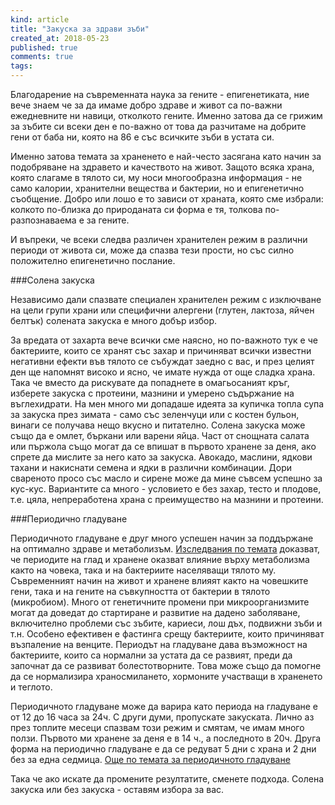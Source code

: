 ```yaml
---
kind: article
title: "Закуска за здрави зъби"
created_at: 2018-05-23
published: true
comments: true
tags:
--- 
```

Благодарение на съвременната наука за гените - епигенетиката, ние вече знаем че за да имаме добро здраве и живот са по-важни ежедневните ни навици, отколкото гените. Именно затова да се грижим за зъбите си всеки ден е по-важно от това да разчитаме на добрите гени от баба ни, която на 86 е със всичките зъби в устата си.

Именно затова темата за храненето е най-често засягана като начин за подобряване на здравето и качеството на живот. Защото всяка храна, която слагаме в тялото си, му носи многообразна информация - не само калории, хранителни вещества и бактерии, но и епигенетично съобщение. Добро или лошо е то зависи от храната, която сме избрали: колкото по-близка до природаната си форма е тя, толкова по-разпознаваема е за гените.


И въпреки, че всеки следва различен хранителен режим в различни периоди от живота си, може да спазва тези прости, но със силно положително епигенетично послание. 


###Солена закуска

Независимо дали спазвате специален хранителен режим с изключване на цели групи храни или специфични алергени (глутен, лактоза, яйчен белтък) солената закуска е много добър избор.

За вредата от захарта вече всички сме наясно, но по-важното тук е че бактериите, които се хранят със захар и причиняват всички известни негативни ефекти във тялото се събуждат заедно с вас, и през целият ден ще напомнят високо и ясно, че имате нужда от още сладка храна. Така че вместо да рискувате да попаднете в омагьосаният кръг, изберете закуска с протеини, мазнини и умерено съдържание на въглехидрати. На мен много ми допадаше идеята за купичка топла супа за закуска през зимата - само със зеленчуци или с костен бульон, винаги се получава нещо вкусно и питателно. Солена закуска може също да е омлет, бъркани или варени яйца. Част от снощната салата или пържола също могат да се впишат в първото хранене за деня, ако спрете да мислите за него като за закуска. Авокадо, маслини, ядкови тахани и накиснати семена и ядки в различни комбинации. Дори свареното просо със масло и сирене може да мине съвсем успешно за кус-кус. Вариантите са много - условието е без захар, тесто и плодове, т.е. цяла, непреработена храна с преимущество на мазнини и протеини.


###Периодично гладуване

Периодичното гладуване е друг много успешен начин за поддържане на оптимално здраве и метаболизъм. [Изследвания по темата](https://www.ncbi.nlm.nih.gov/pubmed/25470548) доказват, че периодите на глад и хранене оказват влияние върху метаболизма както на човека, така и на бактериите населяващи тялото му. Съвременният начин на живот и хранене влияят както на човешките гени, така и на гените на съвкупността от бактерии в тялото (микробиом). Много от генетичните промени при микроорганизмите могат да доведат до стартиране и развитие на дадено заболяване, включително проблеми със зъбите, кариеси, лош дъх, подвижни зъби и т.н. Особено ефективен е фастинга срещу бактериите, които причиняват възпаление на венците. Периодът на гладуване дава възможност на бактериите, които са нормални за устата да се развият, преди да започнат да се развиват болестотворните. Това може също да помогне да се нормализира храносмилането, хормоните участващи в храненето и теглото.

Периодичното гладуване може да варира като периода на гладуване е от 12 до 16 часа за 24ч. С други думи, пропускате закуската. Лично аз през топлите месеци спазвам този режим и смятам, че имам много ползи. Първото ми хранене за деня е в 14 ч., а последното в 20ч.
Друга форма на периодично гладуване е да се редуват 5 дни с храна и 2 дни без за една седмица. [Още по темата за периодичното гладуване](http://www.bezkaries.com/blog/2014-11-11-%D0%B7%D0%B0%D0%BA%D1%83%D1%81%D0%BA%D0%B0/)


Така че ако искате да промените резултатите, сменете подхода. Солена закуска или без закуска - оставям избора за вас.
